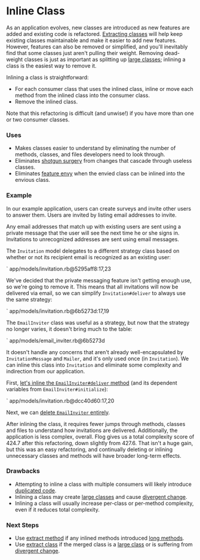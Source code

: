 # Inline Class

As an application evolves, new classes are introduced as new features are added
and existing code is refactored. [Extracting classes](#extract-class) will help keep existing classes maintainable and make it easier to add new features.
However, features can also be removed or simplified, and you'll inevitably find
that some classes just aren't pulling their weight. Removing dead-weight classes
is just as important as splitting up [large classes](#large-class); inlining
a class is the easiest way to remove it.

Inlining a class is straightforward:

* For each consumer class that uses the inlined class, inline or move each method
  from the inlined class into the consumer class.
* Remove the inlined class.

Note that this refactoring is difficult (and unwise!) if you have more than one
or two consumer classes.

### Uses

* Makes classes easier to understand by eliminating the number of methods,
  classes, and files developers need to look through.
* Eliminates [shotgun surgery](#shotgun-surgery) from changes that cascade
  through useless classes.
* Eliminates [feature envy](#feature-envy) when the envied class can be inlined
  into the envious class.


### Example

In our example application, users can create surveys and invite other users to
answer them. Users are invited by listing email addresses to invite.

Any email addresses that match up with existing users are sent using a private
message that the user will see the next time he or she signs in. Invitations to
unrecognized addresses are sent using email messages.

The `Invitation` model delegates to a different strategy class based on whether
or not its recipient email is recognized as an existing user:

` app/models/invitation.rb@5295aff8:17,23

We've decided that the private messaging feature isn't getting enough use, so
we're going to remove it. This means that all invitations will now be delivered
via email, so we can simplify `Invitation#deliver` to always use the same
strategy:

` app/models/invitation.rb@6b5273d:17,19

The `EmailInviter` class was useful as a strategy, but now that the strategy no
longer varies, it doesn't bring much to the table:

` app/models/email_inviter.rb@6b5273d

It doesn't handle any concerns that aren't already well-encapsulated by
`InvitationMessage` and `Mailer`, and it's only used once (in `Invitation`). We
can inline this class into `Invitation` and eliminate some complexity and
indirection from our application.

First, [let's inline the `EmailInviter#deliver`
method](https://github.com/thoughtbot/ruby-science/commit/dcc40d60) (and its
dependent variables from `EmailInviter#initialize`):

` app/models/invitation.rb@dcc40d60:17,20

Next, we can [delete `EmailInviter`
entirely](https://github.com/thoughtbot/ruby-science/commit/bc863108).

After inlining the class, it requires fewer jumps through methods, classes and
files to understand how invitations are delivered. Additionally, the application
is less complex, overall. Flog gives us a total complexity score of 424.7 after
this refactoring, down slightly from 427.6. That isn't a huge gain, but this was
an easy refactoring, and continually deleting or inlining unnecessary classes
and methods will have broader long-term effects.

### Drawbacks

* Attempting to inline a class with multiple consumers will likely introduce
  [duplicated code](#duplicated-code).
* Inlining a class may create [large classes](#large-class) and cause [divergent
  change](#divergent-change).
* Inlining a class will usually increase per-class or per-method complexity,
  even if it reduces total complexity.

### Next Steps

* Use [extract method](#extract-method) if any inlined methods introduced [long
  methods](#long-method).
* Use [extract class](#extract-class) if the merged class is a [large
  class](#large-class) or is suffering from [divergent
  change](#divergent-change).
